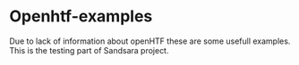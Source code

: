 # Openhtf-examples
Due to lack of information about openHTF these are some usefull examples. This is the testing part of Sandsara project. 

